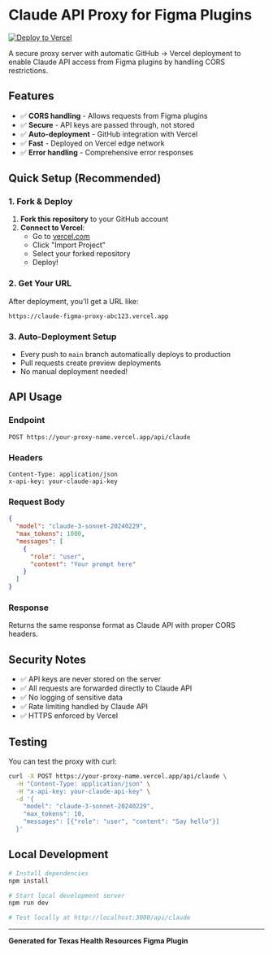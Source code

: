 # Claude API Proxy for Figma Plugins

[![Deploy to Vercel](https://vercel.com/button)](https://vercel.com/new/clone?repository-url=https://github.com/yourusername/claude-figma-proxy)

A secure proxy server with automatic GitHub → Vercel deployment to enable Claude API access from Figma plugins by handling CORS restrictions.

## Features

- ✅ **CORS handling** - Allows requests from Figma plugins
- ✅ **Secure** - API keys are passed through, not stored
- ✅ **Auto-deployment** - GitHub integration with Vercel
- ✅ **Fast** - Deployed on Vercel edge network
- ✅ **Error handling** - Comprehensive error responses

## Quick Setup (Recommended)

### 1. Fork & Deploy
1. **Fork this repository** to your GitHub account
2. **Connect to Vercel**:
   - Go to [vercel.com](https://vercel.com)
   - Click "Import Project"
   - Select your forked repository
   - Deploy!

### 2. Get Your URL
After deployment, you'll get a URL like:
```
https://claude-figma-proxy-abc123.vercel.app
```

### 3. Auto-Deployment Setup
- Every push to `main` branch automatically deploys to production
- Pull requests create preview deployments
- No manual deployment needed!

## API Usage

### Endpoint
```
POST https://your-proxy-name.vercel.app/api/claude
```

### Headers
```
Content-Type: application/json
x-api-key: your-claude-api-key
```

### Request Body
```json
{
  "model": "claude-3-sonnet-20240229",
  "max_tokens": 1000,
  "messages": [
    {
      "role": "user",
      "content": "Your prompt here"
    }
  ]
}
```

### Response
Returns the same response format as Claude API with proper CORS headers.

## Security Notes

- ✅ API keys are never stored on the server
- ✅ All requests are forwarded directly to Claude API
- ✅ No logging of sensitive data
- ✅ Rate limiting handled by Claude API
- ✅ HTTPS enforced by Vercel

## Testing

You can test the proxy with curl:
```bash
curl -X POST https://your-proxy-name.vercel.app/api/claude \
  -H "Content-Type: application/json" \
  -H "x-api-key: your-claude-api-key" \
  -d '{
    "model": "claude-3-sonnet-20240229",
    "max_tokens": 10,
    "messages": [{"role": "user", "content": "Say hello"}]
  }'
```

## Local Development

```bash
# Install dependencies
npm install

# Start local development server
npm run dev

# Test locally at http://localhost:3000/api/claude
```

---

**Generated for Texas Health Resources Figma Plugin**